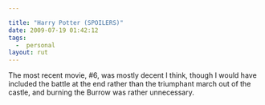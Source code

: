 ```yaml
---

title: "Harry Potter (SPOILERS)"
date: 2009-07-19 01:42:12
tags:
  -  personal
layout: rut
---
```


The most recent movie, #6, was mostly decent I think, though I would have included the battle at the end rather than the triumphant march out of the castle, and burning the Burrow was rather unnecessary. 

